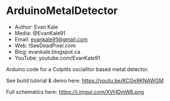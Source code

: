 # ArduinoMetalDetector
- Author: Evan Kale
- Media: @EvanKale91
- Email: evankale91@gmail.com
- Web: ISeeDeadPixel.com
- Blog: evankale.blogspot.ca
- YouTube: youtube.com/EvanKale91

Arduino code for a Colpitts oscialltor based metal detector.

See build tutorial & demo here:
https://youtu.be/KCGe9KNAWGM

Full schematics here:
https://i.imgur.com/XVHDmW6.png
